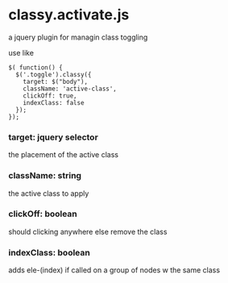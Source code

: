 # classy.activate.js
a jquery plugin for managin class toggling


use like  

```
$( function() {  
  $('.toggle').classy({
    target: $("body"),
    className: 'active-class',
    clickOff: true,
    indexClass: false
  });
});
```


### target: jquery selector
the placement of the active class

### className: string
the active class to apply

### clickOff: boolean
should clicking anywhere else remove the class

### indexClass: boolean
adds ele-(index) if called on a group of nodes w the same class
